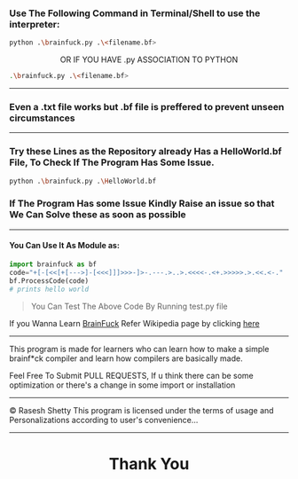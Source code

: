 ### Use The Following Command in Terminal/Shell to use the interpreter:

```bash
python .\brainfuck.py .\<filename.bf>
```

<div style="text-align: center;">
OR IF YOU HAVE .py ASSOCIATION TO PYTHON
</div>

```bash
.\brainfuck.py .\<filename.bf> 
```

---

### Even a .txt file works but .bf file is preffered to prevent unseen circumstances

---

### Try these Lines as the Repository already Has a HelloWorld<span></span>.bf File, To Check If The Program Has Some Issue.
```bash
python .\brainfuck.py .\HelloWorld.bf
```
### If The Program Has some Issue Kindly Raise an issue so that We Can Solve these as soon as possible

---

#### You  Can  Use It As Module as:

```python
import brainfuck as bf
code="+[-[<<[+[--->]-[<<<]]]>>>-]>-.---.>..>.<<<<-.<+.>>>>>.>.<<.<-."
bf.ProcessCode(code) 
# prints hello world
```

>You Can Test The Above Code By Running test<span></span>.py file 

If you Wanna Learn [BrainFuck](http://en.wikipedia.org/wiki/Brainfuck, "BrainFuck-WikiPedia") Refer Wikipedia page by clicking [here](http://en.wikipedia.org/wiki/Brainfuck, "BrainFuck WikiPedia")

---

This program is made for learners who can learn how to make a simple brainf*ck compiler and learn how compilers are basically made.

Feel Free To Submit PULL REQUESTS, If u think there can be some optimization or there's a change in some import or installation

---

&copy; Rasesh Shetty
This program is licensed under the terms of usage and Personalizations according to user's convenience...

---

<div style="text-align: center;">
<h1> Thank You </h1>
</div>